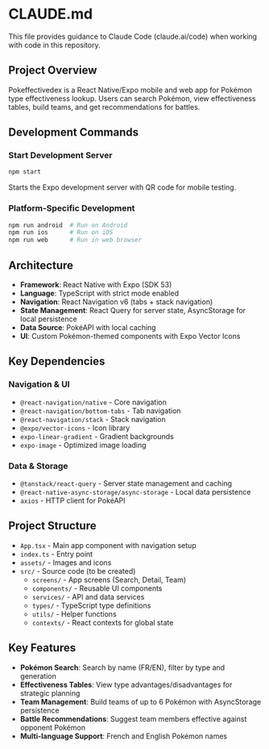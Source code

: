 # CLAUDE.md

This file provides guidance to Claude Code (claude.ai/code) when working with code in this repository.

## Project Overview

Pokeffectivedex is a React Native/Expo mobile and web app for Pokémon type effectiveness lookup. Users can search Pokémon, view effectiveness tables, build teams, and get recommendations for battles.

## Development Commands

### Start Development Server
```bash
npm start
```
Starts the Expo development server with QR code for mobile testing.

### Platform-Specific Development
```bash
npm run android  # Run on Android
npm run ios      # Run on iOS
npm run web      # Run in web browser
```

## Architecture

- **Framework**: React Native with Expo (SDK 53)
- **Language**: TypeScript with strict mode enabled
- **Navigation**: React Navigation v6 (tabs + stack navigation)
- **State Management**: React Query for server state, AsyncStorage for local persistence
- **Data Source**: PokéAPI with local caching
- **UI**: Custom Pokémon-themed components with Expo Vector Icons

## Key Dependencies

### Navigation & UI
- `@react-navigation/native` - Core navigation
- `@react-navigation/bottom-tabs` - Tab navigation
- `@react-navigation/stack` - Stack navigation
- `@expo/vector-icons` - Icon library
- `expo-linear-gradient` - Gradient backgrounds
- `expo-image` - Optimized image loading

### Data & Storage
- `@tanstack/react-query` - Server state management and caching
- `@react-native-async-storage/async-storage` - Local data persistence
- `axios` - HTTP client for PokéAPI

## Project Structure

- `App.tsx` - Main app component with navigation setup
- `index.ts` - Entry point
- `assets/` - Images and icons
- `src/` - Source code (to be created)
  - `screens/` - App screens (Search, Detail, Team)
  - `components/` - Reusable UI components
  - `services/` - API and data services
  - `types/` - TypeScript type definitions
  - `utils/` - Helper functions
  - `contexts/` - React contexts for global state

## Key Features

- **Pokémon Search**: Search by name (FR/EN), filter by type and generation
- **Effectiveness Tables**: View type advantages/disadvantages for strategic planning
- **Team Management**: Build teams of up to 6 Pokémon with AsyncStorage persistence
- **Battle Recommendations**: Suggest team members effective against opponent Pokémon
- **Multi-language Support**: French and English Pokémon names